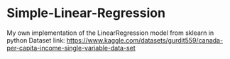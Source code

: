 # Simple-Linear-Regression
My own implementation of the LinearRegression model from sklearn in python
Dataset link: https://www.kaggle.com/datasets/gurdit559/canada-per-capita-income-single-variable-data-set
